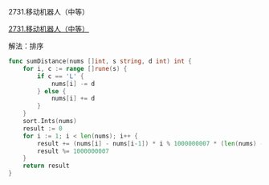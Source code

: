 2731.移动机器人（中等）

[2731.移动机器人（中等）](https://leetcode.cn/problems/movement-of-robots/)



解法：排序



```go
func sumDistance(nums []int, s string, d int) int {
	for i, c := range []rune(s) {
		if c == 'L' {
			nums[i] -= d
		} else {
			nums[i] += d
		}
	}
	sort.Ints(nums)
	result := 0
	for i := 1; i < len(nums); i++ {
		result += (nums[i] - nums[i-1]) * i % 1000000007 * (len(nums) - i) % 1000000007
		result %= 1000000007
	}
	return result
}
```
